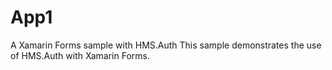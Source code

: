# App1
A Xamarin Forms sample with HMS.Auth
This sample demonstrates the use of HMS.Auth with Xamarin Forms.
